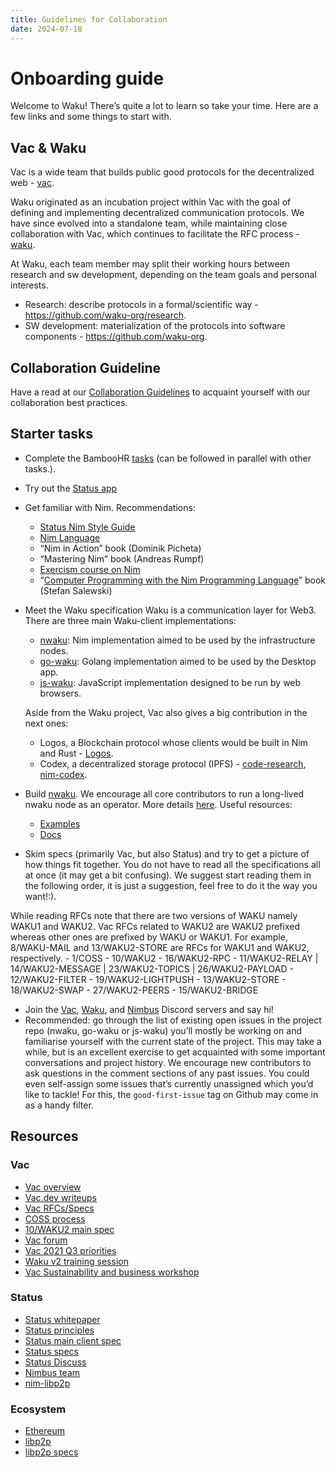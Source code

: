 ```yaml
---
title: Guidelines for Collaboration
date: 2024-07-18
---
```


# Onboarding guide

Welcome to Waku! There’s quite a lot to learn so take your time. Here are a few links and some things to start with.

## Vac & Waku

Vac is a wide team that builds public good protocols for the decentralized web - [vac](https://vac.dev/).

Waku originated as an incubation project within Vac with the goal of defining and implementing decentralized communication protocols. We have since evolved into a standalone team, while maintaining close collaboration with Vac, which continues to facilitate the RFC process - [waku](https://waku.org/).

At Waku, each team member may split their working hours between research and sw development, depending on the team goals and personal interests.

- Research: describe protocols in a formal/scientific way - https://github.com/waku-org/research.
- SW development: materialization of the protocols into software components - https://github.com/waku-org.

## Collaboration Guideline

Have a read at our [Collaboration Guidelines](https://www.notion.so/Guidelines-for-Collaboration-59cf0b0b6c43419fb2467ca5ac36fed1?pvs=21) to acquaint yourself with our collaboration best practices.

## Starter tasks

- Complete the BambooHR [tasks](https://statusim.bamboohr.com/inbox/onboarding/) (can be followed in parallel with other tasks.).
- Try out the [Status app](http://status.im/)
- Get familiar with Nim.
Recommendations:
    - [Status Nim Style Guide](https://status-im.github.io/nim-style-guide/)
    - [Nim Language](https://nim-lang.org/)
    - “Nim in Action” book (Dominik Picheta)
    - “Mastering Nim” book (Andreas Rumpf)
    - [Exercism course on Nim](https://exercism.org/tracks/nim/)
    - “[Computer Programming with the Nim Programming Language](https://ssalewski.de/nimprogramming.html)” book (Stefan Salewski)
- Meet the Waku specification
Waku is a communication layer for Web3.
There are three main Waku-client implementations:
    - [nwaku](https://github.com/waku-org/nwaku): Nim implementation aimed to be used by the infrastructure nodes.
    - [go-waku](https://github.com/waku-org/go-waku): Golang implementation aimed to be used by the Desktop app.
    - [js-waku](https://github.com/waku-org/js-waku): JavaScript implementation designed to be run by web browsers.
    
    Aside from the Waku project, Vac also gives a big contribution in the next ones:
    
    - Logos, a Blockchain protocol whose clients would be built in Nim and Rust - [Logos](https://logos.co/).
    - Codex, a decentralized storage protocol (IPFS) - [code-research](https://github.com/status-im/codex-research), [nim-codex](https://github.com/status-im/nim-codex).
- Build [nwaku](https://www.notion.so/2fd36c23256d4850b22535b8623bd6e5?pvs=21). We encourage all core contributors to run a long-lived nwaku node as an operator. More details [here](https://www.notion.so/a78faaa8e76d44fd963415999408ed11?pvs=21).
Useful resources:
    - [Examples](https://github.com/waku-org/nwaku/tree/master/examples/)
    - [Docs](https://github.com/waku-org/nwaku/tree/master/docs)
- Skim specs (primarily Vac, but also Status) and try to get a picture of how things fit together. You do not have to read all the specifications all at once (it may get a bit confusing). We suggest start reading them in the following order, it is just a suggestion, feel free to do it the way you want!:).

While reading RFCs note that there are two versions of WAKU namely WAKU1 and WAKU2. Vac RFCs related to WAKU2 are WAKU2 prefixed whereas other ones are prefixed by WAKU or WAKU1. For example, 8/WAKU-MAIL and 13/WAKU2-STORE are RFCs for WAKU1 and WAKU2, respectively.
    - 1/COSS
    - 10/WAKU2
    - 16/WAKU2-RPC
    - 11/WAKU2-RELAY | 14/WAKU2-MESSAGE | 23/WAKU2-TOPICS | 26/WAKU2-PAYLOAD
    - 12/WAKU2-FILTER
    - 19/WAKU2-LIGHTPUSH
    - 13/WAKU2-STORE
    - 18/WAKU2-SWAP
    - 27/WAKU2-PEERS
    - 15/WAKU2-BRIDGE
- Join the [Vac](https://discord.gg/zRKyr8ve92), [Waku](https://discord.gg/KT2gBKv2ma), and [Nimbus](https://discord.gg/XRxWahP) Discord servers and say hi!
- Recommended: go through the list of existing open issues in the project repo (nwaku, go-waku or js-waku) you’ll mostly be working on and familiarise yourself with the current state of the project. This may take a while, but is an excellent exercise to get acquainted with some important conversations and project history. We encourage new contributors to ask questions in the comment sections of any past issues. You could even self-assign some issues that’s currently unassigned which you’d like to tackle! For this, the `good-first-issue` tag on Github may come in as a handy filter.

## Resources

### Vac

- [Vac overview](https://hackmd.io/@vac/main/https%3A%2F%2Fhackmd.io%2Fz-YmYxhXTSqNVZjnbWYHxw)
- [Vac.dev writeups](https://vac.dev/)
- [Vac RFCs/Specs](https://rfc.vac.dev/)
- [COSS process](https://rfc.vac.dev/spec/1/)
- [10/WAKU2 main spec](https://rfc.vac.dev/spec/10/)
- [Vac forum](https://forum.vac.dev/)
- [Vac 2021 Q3 priorities](https://forum.vac.dev/t/vac-teams-priorities-for-q3-2021/86)
- [Waku v2 training session](https://drive.google.com/file/d/19P3oDNXGBDClfcS6Sgp0t9LYr3UbIFGt/view)
- [Vac Sustainability and business workshop](https://forum.vac.dev/t/vac-sustainability-and-business-workshop/116)

### Status

- [Status whitepaper](https://status.im/files/whitepaper.pdf)
- [Status principles](https://status.im/about/)
- [Status main client spec](https://specs.status.im/spec/1)
- [Status specs](https://specs.status.im/)
- [Status Discuss](https://discuss.status.im/)
- [Nimbus team](https://nimbus.team/)
- [nim-libp2p](https://github.com/status-im/nim-libp2p)

### Ecosystem

- [Ethereum](https://ethereum.org/en/)
- [libp2p](https://libp2p.io/)
- [libp2p specs](https://github.com/libp2p/specs/)